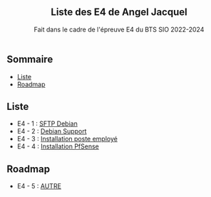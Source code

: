 <br/>
<p align="center">
  <h2 align="center">Liste des E4 de Angel Jacquel</h2>

  <p align="center">
    Fait dans le cadre de l'épreuve E4 du BTS SIO 2022-2024
    <br/>
    <br/>
  </p>
</p>



## Sommaire

* [Liste](#Liste)
* [Roadmap](#Roadmap)

## Liste

* E4 - 1 : [SFTP Debian](https://8e-couche.ovh/Portfolio/DebSFTP/README.md)
* E4 - 2 : [Debian Support](https://8e-couche.ovh/Portfolio/DebSupport/README.md)
* E4 - 3 : [Installation poste employé](https://8e-couche.ovh/Portfolio/Poste/README.md)
* E4 - 4 : [Installation PfSense](https://8e-couche.ovh/Portfolio/PfSense/README.md)

## Roadmap

* E4 - 5 : [AUTRE]()
